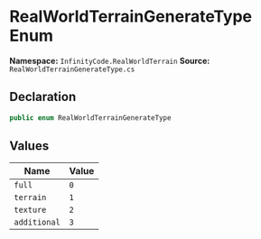# RealWorldTerrainGenerateType Enum

**Namespace:** `InfinityCode.RealWorldTerrain`
**Source:** `RealWorldTerrainGenerateType.cs`

## Declaration

```csharp
public enum RealWorldTerrainGenerateType
```

## Values

| Name | Value |
|------|-------|
| `full` | `0` |
| `terrain` | `1` |
| `texture` | `2` |
| `additional` | `3` |

